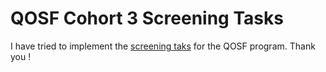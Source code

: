 # QOSF Cohort 3 Screening Tasks

I have tried to implement the [screening taks](https://docs.google.com/document/d/1944peQceYXhRA4Usp6ub_l2ms1xj8mXgseCgWpyBZOA/edit) for the QOSF program. Thank you ! 